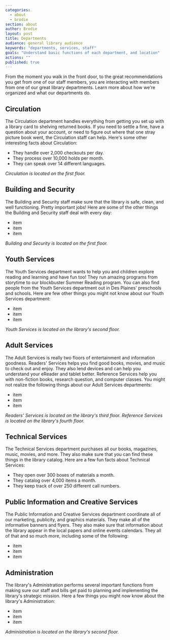 ```yaml
---
categories: 
  - about
  - brodie
section: about
author: Brodie
layout: post
title: Departments
audience: general library audience
keywords: "departments, services, staff"
goals: "Understand basic functions of each department, and location"
actions: ""
published: true
---
```


From the moment you walk in the front door, to the great recommendations you get from one of our staff members, you are interacting with members from one of our great library departments. Learn more about how we're organized and what our departments do.

## Circulation
The Circulation department handles everything from getting you set up with a library card to shelving returned books. If you need to settle a fine, have a question about your account, or need to figure out where that one stray picture book went, the Circulation staff can help. Here's some other interesting facts about Circulation:

- They handle over 2,000 checkouts per day.
- They process over 10,000 holds per month.
- They can speak over 14 different languages.

_Circulation is located on the first floor._

## Building and Security
The Building and Security staff make sure that the library is safe, clean, and well functioning. Pretty important jobs! Here are some of the other things the Building and Security staff deal with every day:

- item
- item
- item

_Building and Security is located on the first floor._

## Youth Services
The Youth Services department wants to help you and children explore reading and learning and have fun too! They run amazing programs from storytime to our blockbuster Summer Reading program. You can also find people from the Youth Services department out in Des Plaines' preschools and schools. Here are few other things you might not know about our Youth Services department:

- item
- item
- item

_Youth Services is located on the library's second floor._

## Adult Services
The Adult Services is really two floors of entertainment and information goodness. Readers' Services helps you find good books, movies, and music to check out and enjoy. They also lend devices and can help you understand your eReader and tablet better. Reference Services help you with non-fiction books, research question, and computer classes. You might not realize the following things about our Adult Services departments:

- item
- item
- item

_Readers' Services is located on the library's third floor. Reference Services is located on the library's fourth floor._

## Technical Services
The Technical Services department purchases all our books, magazines, music, movies, and more. They also make sure that you can find these things in the library catalog.  Here are a few fun facts about Technical Services:

- They open over 300 boxes of materials a month.
- They catalog over 4,000 items a month.
- They keep track of over 250 different call numbers.

## Public Information and Creative Services
The Public Information and Creative Services department coordinate all of our marketing, publicity, and graphics materials. They make all of the informative banners and flyers. They also make sure that information about the library appear in the local papers and online events calendars. They all of that and so much more, including some of the following:

- item
- item
- item

## Administration
The library's Administration performs several important functions from making sure our staff and bills get paid to planning and implementing the library's strategic mission. Here a few things you might now know about the library's Administration:

- item
- item
- item

_Administration is located on the library's second floor._







